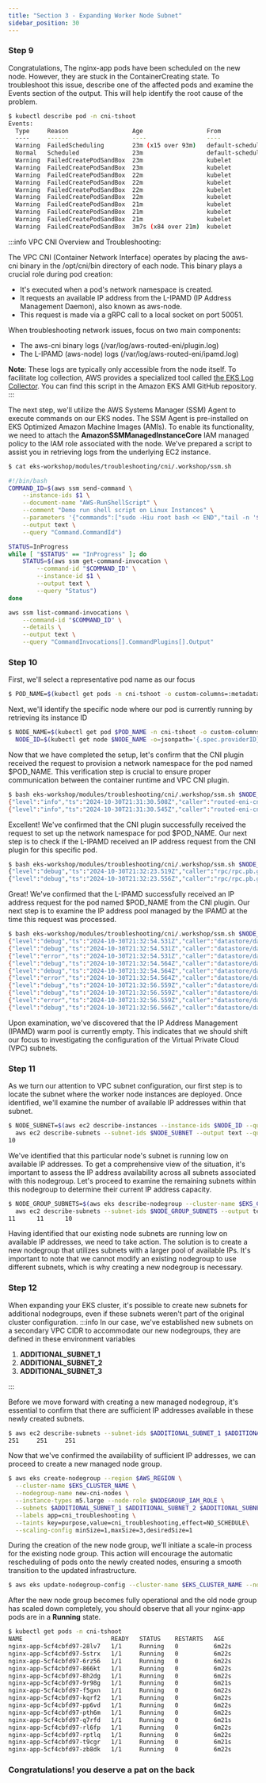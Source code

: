 ```yaml
---
title: "Section 3 - Expanding Worker Node Subnet"
sidebar_position: 30
---
```


### Step 9

Congratulations, The nginx-app pods have been scheduled on the new node. However, they are stuck in the ContainerCreating state. To troubleshoot this issue, describe one of the affected pods and examine the Events section of the output. This will help identify the root cause of the problem.

```bash test=false
$ kubectl describe pod -n cni-tshoot
Events:
  Type     Reason                  Age                  From               Message
  ----     ------                  ----                 ----               -------
  Warning  FailedScheduling        23m (x15 over 93m)   default-scheduler  0/4 nodes are available: 1 node(s) had untolerated taint {node.kubernetes.io/not-ready: }, 3 node(s) didn't match Pod's node affinity/selector. preemption: 0/4 nodes are available: 4 Preemption is not helpful for scheduling.
  Normal   Scheduled               23m                  default-scheduler  Successfully assigned cni-tshoot/nginx-app-5cf4cbfd97-2v8tp to ip-100-64-3-8.us-west-2.compute.internal
  Warning  FailedCreatePodSandBox  23m                  kubelet            Failed to create pod sandbox: rpc error: code = Unknown desc = failed to setup network for sandbox "14bffa7734d01abd808dead23744386135518961ab240ba48b88a9e269398126": plugin type="aws-cni" name="aws-cni" failed (add): add cmd: failed to assign an IP address to container
  Warning  FailedCreatePodSandBox  23m                  kubelet            Failed to create pod sandbox: rpc error: code = Unknown desc = failed to setup network for sandbox "1c18b4373dd31dcc13500dd1f8465bf34ce1659560b9ad430ff75d543b9d6775": plugin type="aws-cni" name="aws-cni" failed (add): add cmd: failed to assign an IP address to container
  Warning  FailedCreatePodSandBox  22m                  kubelet            Failed to create pod sandbox: rpc error: code = Unknown desc = failed to setup network for sandbox "de3888bd06bb284aafe0531c42c672a0019351f3346b64e30813007ac04b8c43": plugin type="aws-cni" name="aws-cni" failed (add): add cmd: failed to assign an IP address to container
  Warning  FailedCreatePodSandBox  22m                  kubelet            Failed to create pod sandbox: rpc error: code = Unknown desc = failed to setup network for sandbox "44223b1930b6a487866048dd918c752e6b69a5da00bc48fa24552a4446bcc1fb": plugin type="aws-cni" name="aws-cni" failed (add): add cmd: failed to assign an IP address to container
  Warning  FailedCreatePodSandBox  22m                  kubelet            Failed to create pod sandbox: rpc error: code = Unknown desc = failed to setup network for sandbox "fdbafbf1c5c543ba8667a49156116d4892d9cfaabc413fb7e4bf80e242eb137d": plugin type="aws-cni" name="aws-cni" failed (add): add cmd: failed to assign an IP address to container
  Warning  FailedCreatePodSandBox  22m                  kubelet            Failed to create pod sandbox: rpc error: code = Unknown desc = failed to setup network for sandbox "a791bb0db767a4df6a51c5b8ce3a3139683bb65785d45bb05f4f42ad6db0ca83": plugin type="aws-cni" name="aws-cni" failed (add): add cmd: failed to assign an IP address to container
  Warning  FailedCreatePodSandBox  21m                  kubelet            Failed to create pod sandbox: rpc error: code = Unknown desc = failed to setup network for sandbox "badb3b775bcde51577e9a1bceb0c38f87d7df34a6fa7282799e9febf0d715e71": plugin type="aws-cni" name="aws-cni" failed (add): add cmd: failed to assign an IP address to container
  Warning  FailedCreatePodSandBox  21m                  kubelet            Failed to create pod sandbox: rpc error: code = Unknown desc = failed to setup network for sandbox "c8472dc0407b051e786bc9bd2a3b277a514b4f4897e3ac186c349b3061b219da": plugin type="aws-cni" name="aws-cni" failed (add): add cmd: failed to assign an IP address to container
  Warning  FailedCreatePodSandBox  21m                  kubelet            Failed to create pod sandbox: rpc error: code = Unknown desc = failed to setup network for sandbox "ba6330c1dc7d5bcf715a635569c54e1eb67f40ea26aa00db56d54e6ddb25ea7f": plugin type="aws-cni" name="aws-cni" failed (add): add cmd: failed to assign an IP address to container
  Warning  FailedCreatePodSandBox  3m7s (x84 over 21m)  kubelet            (combined from similar events): Failed to create pod sandbox: rpc error: code = Unknown desc = failed to setup network for sandbox "ee02fa03d490b4d0691df0f8db608a7c5c4c7983b498eee620a9494c31eb1628": plugin type="aws-cni" name="aws-cni" failed (add): add cmd: failed to assign an IP address to container
```

:::info VPC CNI Overview and Troubleshooting:

The VPC CNI (Container Network Interface) operates by placing the aws-cni binary in the /opt/cni/bin directory of each node. This binary plays a crucial role during pod creation:

- It's executed when a pod's network namespace is created.
- It requests an available IP address from the L-IPAMD (IP Address Management Daemon), also known as aws-node.
- This request is made via a gRPC call to a local socket on port 50051.

When troubleshooting network issues, focus on two main components:

- The aws-cni binary logs (/var/log/aws-routed-eni/plugin.log)
- The L-IPAMD (aws-node) logs (/var/log/aws-routed-eni/ipamd.log)

**Note**: These logs are typically only accessible from the node itself. To facilitate log collection, AWS provides a specialized tool called [the EKS Log Collector](https://github.com/awslabs/amazon-eks-ami/tree/main/log-collector-script/). You can find this script in the Amazon EKS AMI GitHub repository.
:::

The next step, we'll utilize the AWS Systems Manager (SSM) Agent to execute commands on our EKS nodes. The SSM Agent is pre-installed on EKS Optimized Amazon Machine Images (AMIs). To enable its functionality, we need to attach the **AmazonSSMManagedInstanceCore** IAM managed policy to the IAM role associated with the node. We've prepared a script to assist you in retrieving logs from the underlying EC2 instance.

```bash test=false
$ cat eks-workshop/modules/troubleshooting/cni/.workshop/ssm.sh

#!/bin/bash
COMMAND_ID=$(aws ssm send-command \
    --instance-ids $1 \
    --document-name "AWS-RunShellScript" \
    --comment "Demo run shell script on Linux Instances" \
    --parameters '{"commands":["sudo -Hiu root bash << END","tail -n '$3' /var/log/aws-routed-eni/'$2'.log | grep '$4'", "END"]}' \
    --output text \
    --query "Command.CommandId")

STATUS=InProgress
while [ "$STATUS" == "InProgress" ]; do
    STATUS=$(aws ssm get-command-invocation \
        --command-id "$COMMAND_ID" \
        --instance-id $1 \
        --output text \
        --query "Status")
done

aws ssm list-command-invocations \
    --command-id "$COMMAND_ID" \
    --details \
    --output text \
    --query "CommandInvocations[].CommandPlugins[].Output"
```

### Step 10

First, we'll select a representative pod name as our focus

```bash test=false
$ POD_NAME=$(kubectl get pods -n cni-tshoot -o custom-columns=:metadata.name --no-headers | awk 'NR==1{print $1}')
```

Next, we'll identify the specific node where our pod is currently running by retrieving its instance ID

```bash test=false
$ NODE_NAME=$(kubectl get pod $POD_NAME -n cni-tshoot -o custom-columns=:spec.nodeName --no-headers) && \
  NODE_ID=$(kubectl get node $NODE_NAME -o=jsonpath='{.spec.providerID}' | cut -d "/" -f 5)
```

Now that we have completed the setup, let's confirm that the CNI plugin received the request to provision a network namespace for the pod named $POD_NAME. This verification step is crucial to ensure proper communication between the container runtime and VPC CNI plugin.

```bash test=false
$ bash eks-workshop/modules/troubleshooting/cni/.workshop/ssm.sh $NODE_ID plugin 200 $POD_NAME
{"level":"info","ts":"2024-10-30T21:31:30.508Z","caller":"routed-eni-cni-plugin/cni.go:125","msg":"Received CNI add request: ContainerID(493b063c06e901827b21737af8d543a77f724b2d8ce97d650a6d1703b724a549) Netns(/var/run/netns/cni-5b637183-286d-95ec-1c4a-de61ed54de26) IfName(eth0) Args(K8S_POD_INFRA_CONTAINER_ID=493b063c06e901827b21737af8d543a77f724b2d8ce97d650a6d1703b724a549;K8S_POD_UID=53b79f5f-dc74-454d-bdde-5a9282ac6ace;IgnoreUnknown=1;K8S_POD_NAMESPACE=cni-tshoot;K8S_POD_NAME=nginx-app-5cf4cbfd97-2v8tp) Path(/opt/cni/bin) argsStdinData({\"cniVersion\":\"1.0.0\",\"mtu\":\"9001\",\"name\":\"aws-cni\",\"pluginLogFile\":\"/var/log/aws-routed-eni/plugin.log\",\"pluginLogLevel\":\"DEBUG\",\"podSGEnforcingMode\":\"standard\",\"type\":\"aws-cni\",\"vethPrefix\":\"eni\"})"}
{"level":"info","ts":"2024-10-30T21:31:30.545Z","caller":"routed-eni-cni-plugin/cni.go:282","msg":"Received CNI del request: ContainerID(493b063c06e901827b21737af8d543a77f724b2d8ce97d650a6d1703b724a549) Netns(/var/run/netns/cni-5b637183-286d-95ec-1c4a-de61ed54de26) IfName(eth0) Args(IgnoreUnknown=1;K8S_POD_NAMESPACE=cni-tshoot;K8S_POD_NAME=nginx-app-5cf4cbfd97-2v8tp;K8S_POD_INFRA_CONTAINER_ID=493b063c06e901827b21737af8d543a77f724b2d8ce97d650a6d1703b724a549;K8S_POD_UID=53b79f5f-dc74-454d-bdde-5a9282ac6ace) Path(/opt/cni/bin) argsStdinData({\"cniVersion\":\"1.0.0\",\"mtu\":\"9001\",\"name\":\"aws-cni\",\"pluginLogFile\":\"/var/log/aws-routed-eni/plugin.log\",\"pluginLogLevel\":\"DEBUG\",\"podSGEnforcingMode\":\"standard\",\"type\":\"aws-cni\",\"vethPrefix\":\"eni\"})"}
```

Excellent! We've confirmed that the CNI plugin successfully received the request to set up the network namespace for pod $POD_NAME. Our next step is to check if the L-IPAMD received an IP address request from the CNI plugin for this specific pod.

```bash test=false
$ bash eks-workshop/modules/troubleshooting/cni/.workshop/ssm.sh $NODE_ID ipamd 200 $POD_NAME
{"level":"debug","ts":"2024-10-30T21:32:23.519Z","caller":"rpc/rpc.pb.go:713","msg":"AddNetworkRequest: K8S_POD_NAME:\"nginx-app-5cf4cbfd97-2v8tp\"  K8S_POD_NAMESPACE:\"cni-tshoot\"  K8S_POD_INFRA_CONTAINER_ID:\"1921d4fa98f25f481b0d5935eebd0e8e4b8c2b937b2d98277828ada327069393\"  ContainerID:\"1921d4fa98f25f481b0d5935eebd0e8e4b8c2b937b2d98277828ada327069393\"  IfName:\"eth0\"  NetworkName:\"aws-cni\"  Netns:\"/var/run/netns/cni-65045971-ebe5-d672-a6b5-f7690545d61e\""}
{"level":"debug","ts":"2024-10-30T21:32:23.556Z","caller":"rpc/rpc.pb.go:731","msg":"DelNetworkRequest: K8S_POD_NAME:\"nginx-app-5cf4cbfd97-2v8tp\"  K8S_POD_NAMESPACE:\"cni-tshoot\"  K8S_POD_INFRA_CONTAINER_ID:\"1921d4fa98f25f481b0d5935eebd0e8e4b8c2b937b2d98277828ada327069393\"  Reason:\"PodDeleted\"  ContainerID:\"1921d4fa98f25f481b0d5935eebd0e8e4b8c2b937b2d98277828ada327069393\"  IfName:\"eth0\"  NetworkName:\"aws-cni\""}
```

Great! We've confirmed that the L-IPAMD successfully received an IP address request for the pod named $POD_NAME from the CNI plugin. Our next step is to examine the IP address pool managed by the IPAMD at the time this request was processed.

```bash test=false
$ bash eks-workshop/modules/troubleshooting/cni/.workshop/ssm.sh $NODE_ID ipamd 200 datastore/data
{"level":"debug","ts":"2024-10-30T21:32:54.531Z","caller":"datastore/data_store.go:607","msg":"AssignPodIPv4Address: IP address pool stats: total 0, assigned 0"}
{"level":"debug","ts":"2024-10-30T21:32:54.531Z","caller":"datastore/data_store.go:607","msg":"AssignPodIPv4Address: ENI eni-0ee6517834f4b39ac does not have available addresses"}
{"level":"error","ts":"2024-10-30T21:32:54.531Z","caller":"datastore/data_store.go:607","msg":"DataStore has no available IP/Prefix addresses"}
{"level":"debug","ts":"2024-10-30T21:32:54.564Z","caller":"datastore/data_store.go:607","msg":"AssignPodIPv4Address: IP address pool stats: total 0, assigned 0"}
{"level":"debug","ts":"2024-10-30T21:32:54.564Z","caller":"datastore/data_store.go:607","msg":"AssignPodIPv4Address: ENI eni-0ee6517834f4b39ac does not have available addresses"}
{"level":"error","ts":"2024-10-30T21:32:54.564Z","caller":"datastore/data_store.go:607","msg":"DataStore has no available IP/Prefix addresses"}
{"level":"debug","ts":"2024-10-30T21:32:56.559Z","caller":"datastore/data_store.go:607","msg":"AssignPodIPv4Address: IP address pool stats: total 0, assigned 0"}
{"level":"debug","ts":"2024-10-30T21:32:56.559Z","caller":"datastore/data_store.go:607","msg":"AssignPodIPv4Address: ENI eni-0ee6517834f4b39ac does not have available addresses"}
{"level":"error","ts":"2024-10-30T21:32:56.559Z","caller":"datastore/data_store.go:607","msg":"DataStore has no available IP/Prefix addresses"}
{"level":"debug","ts":"2024-10-30T21:32:56.566Z","caller":"datastore/data_store.go:607","msg":"AssignPodIPv4Address: IP address pool stats: total 0, assigned 0"}
```

Upon examination, we've discovered that the IP Address Management (IPAMD) warm pool is currently empty. This indicates that we should shift our focus to investigating the configuration of the Virtual Private Cloud (VPC) subnets.

### Step 11

As we turn our attention to VPC subnet configuration, our first step is to locate the subnet where the worker node instances are deployed. Once identified, we'll examine the number of available IP addresses within that subnet.

```bash
$ NODE_SUBNET=$(aws ec2 describe-instances --instance-ids $NODE_ID --query 'Reservations[0].Instances[0].SubnetId' --output text) && \
  aws ec2 describe-subnets --subnet-ids $NODE_SUBNET --output text --query 'Subnets[0].AvailableIpAddressCount'
10
```

We've identified that this particular node's subnet is running low on available IP addresses. To get a comprehensive view of the situation, it's important to assess the IP address availability across all subnets associated with this nodegroup. Let's proceed to examine the remaining subnets within this nodegroup to determine their current IP address capacity.

```bash
$ NODE_GROUP_SUBNETS=$(aws eks describe-nodegroup --cluster-name $EKS_CLUSTER_NAME --nodegroup-name cni_troubleshooting_nodes --query 'nodegroup.subnets' --output text) && \
  aws ec2 describe-subnets --subnet-ids $NODE_GROUP_SUBNETS --output text --query 'Subnets[*].AvailableIpAddressCount'
11      11      10
```

Having identified that our existing node subnets are running low on available IP addresses, we need to take action. The solution is to create a new nodegroup that utilizes subnets with a larger pool of available IPs. It's important to note that we cannot modify an existing nodegroup to use different subnets, which is why creating a new nodegroup is necessary.

### Step 12

When expanding your EKS cluster, it's possible to create new subnets for additional nodegroups, even if these subnets weren't part of the original cluster configuration.
:::info
In our case, we've established new subnets on a secondary VPC CIDR to accommodate our new nodegroups, they are defined in these environment variables

1. **ADDITIONAL_SUBNET_1**
2. **ADDITIONAL_SUBNET_2**
3. **ADDITIONAL_SUBNET_3**

:::

Before we move forward with creating a new managed nodegroup, it's essential to confirm that there are sufficient IP addresses available in these newly created subnets.

```bash
$ aws ec2 describe-subnets --subnet-ids $ADDITIONAL_SUBNET_1 $ADDITIONAL_SUBNET_2 $ADDITIONAL_SUBNET_3 --output text --query 'Subnets[*].AvailableIpAddressCount'
251     251     251
```

Now that we've confirmed the availability of sufficient IP addresses, we can proceed to create a new managed node group.

```bash
$ aws eks create-nodegroup --region $AWS_REGION \
  --cluster-name $EKS_CLUSTER_NAME \
  --nodegroup-name new-cni-nodes \
  --instance-types m5.large --node-role $NODEGROUP_IAM_ROLE \
  --subnets $ADDITIONAL_SUBNET_1 $ADDITIONAL_SUBNET_2 $ADDITIONAL_SUBNET_3 \
  --labels app=cni_troubleshooting \
  --taints key=purpose,value=cni_troubleshooting,effect=NO_SCHEDULE\
  --scaling-config minSize=1,maxSize=3,desiredSize=1
```

During the creation of the new node group, we'll initiate a scale-in process for the existing node group. This action will encourage the automatic rescheduling of pods onto the newly created nodes, ensuring a smooth transition to the updated infrastructure.

```bash timeout=180 hook=fix-9 hookTimeout=600
$ aws eks update-nodegroup-config --cluster-name $EKS_CLUSTER_NAME --nodegroup-name cni_troubleshooting_nodes --scaling-config minSize=0,maxSize=1,desiredSize=0
```

After the new node group becomes fully operational and the old node group has scaled down completely, you should observe that all your nginx-app pods are in a **Running** state.

```bash
$ kubectl get pods -n cni-tshoot
NAME                         READY   STATUS    RESTARTS   AGE
nginx-app-5cf4cbfd97-28lv7   1/1     Running   0          6m22s
nginx-app-5cf4cbfd97-5strx   1/1     Running   0          6m22s
nginx-app-5cf4cbfd97-6rz56   1/1     Running   0          6m22s
nginx-app-5cf4cbfd97-866kt   1/1     Running   0          6m22s
nginx-app-5cf4cbfd97-8h2dg   1/1     Running   0          6m22s
nginx-app-5cf4cbfd97-9r98g   1/1     Running   0          6m21s
nginx-app-5cf4cbfd97-f5gxn   1/1     Running   0          6m22s
nginx-app-5cf4cbfd97-kqrf2   1/1     Running   0          6m22s
nginx-app-5cf4cbfd97-pp6vd   1/1     Running   0          6m22s
nginx-app-5cf4cbfd97-pth6m   1/1     Running   0          6m22s
nginx-app-5cf4cbfd97-q7rfd   1/1     Running   0          6m21s
nginx-app-5cf4cbfd97-rl6fp   1/1     Running   0          6m22s
nginx-app-5cf4cbfd97-rptlq   1/1     Running   0          6m22s
nginx-app-5cf4cbfd97-t9cgr   1/1     Running   0          6m21s
nginx-app-5cf4cbfd97-zb8dk   1/1     Running   0          6m22s
```

### Congratulations! you deserve a pat on the back
